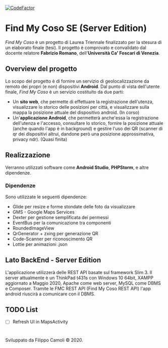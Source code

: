 [![CodeFactor](https://www.codefactor.io/repository/github/pilo1996/find-my-coso-se/badge)](https://www.codefactor.io/repository/github/pilo1996/find-my-coso-se)

# Find My Coso SE (Server Edition)

_Find My Coso_ è un progetto di Laurea Triennale finalizzato per la stesura di un elaborato finale (tesi).
Il progetto è comprovato e convalidato dal docente relatore **Fabrizio Romano**, dell'**Università Ca' Foscari di Venezia**.

## Overview del progetto
Lo scopo del progetto è di fornire un servizio di geolocalizzazione da remoto dei propri (e non) dispositivi **Android**.
Dal punto di vista dell'utente finale, _Find My Coso_ è un servizio costituito da due parti:
* Un **sito web**, che permette di effettuare la registrazione dell'utenza, visualizzare lo storico delle posizioni per città, e visualizzare sulla mappa la posizione attuale del dispositivo android. (In corso)
* Un'**applicazione Android**, che permetterà anche'essa la registrazione dell'utenza e l'accesso, consultare lo storico, fornire la posizione attuale (anche quando l'app è in background) e gestire l'uso dei QR (scanner di qr dei dispositivi altrui, dandone però una posizione approssimativa, privacy ndr). (Quasi finita)

## Realizzazione
Verranno utilizzati software come **Android Studio**, **PHPStorm**, e altre dipendenze.

### Dipendenze
Sono utilizzate le seguenti dipendenze:
* Glide per resize e forme stondate delle foto da visualizzare
* GMS - Google Maps Services
* Dexter per gestione semplificata dei permessi
* EventBus per la comunicazione tra componenti
* RoundedImageView
* QrGenerator + zxing per generazione QR
* Code-Scanner per riconoscimento QR
* Lottie per animazioni .json

## Lato BackEnd - Server Edition
L'applicazione utilizzerà delle REST API basate sul framework Slim 3. 
Il server attualmente è un ThinkPad t431s con Windows 10 64bit, XAMPP aggiornato a Maggio 2020, Apache come web server, MySQL come DBMS e Composer. Tramite le FMC REST API (Find My Coso REST API) l'app android riuscirà a comunicare con il DBMS.


## TODO List
- [ ] Refresh UI in MapsActivity

# 
Sviluppato da Filippo Camoli © 2020.
